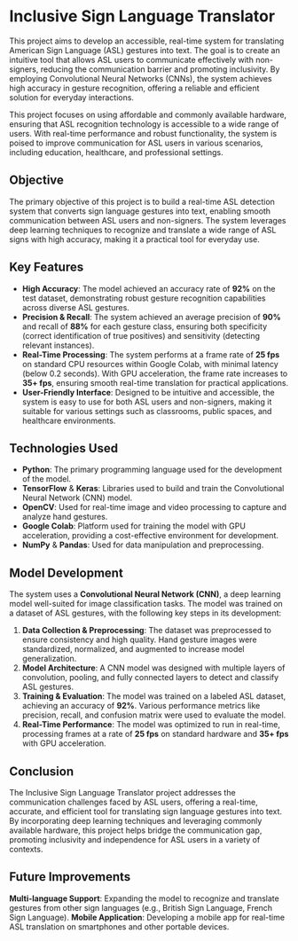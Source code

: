 # Inclusive Sign Language Translator

This project aims to develop an accessible, real-time system for translating American Sign Language (ASL) gestures into text. The goal is to create an intuitive tool that allows ASL users to communicate effectively with non-signers, reducing the communication barrier and promoting inclusivity. By employing Convolutional Neural Networks (CNNs), the system achieves high accuracy in gesture recognition, offering a reliable and efficient solution for everyday interactions. 

This project focuses on using affordable and commonly available hardware, ensuring that ASL recognition technology is accessible to a wide range of users. With real-time performance and robust functionality, the system is poised to improve communication for ASL users in various scenarios, including education, healthcare, and professional settings.

## Objective

The primary objective of this project is to build a real-time ASL detection system that converts sign language gestures into text, enabling smooth communication between ASL users and non-signers. The system leverages deep learning techniques to recognize and translate a wide range of ASL signs with high accuracy, making it a practical tool for everyday use.

## Key Features

- **High Accuracy**: The model achieved an accuracy rate of **92%** on the test dataset, demonstrating robust gesture recognition capabilities across diverse ASL gestures.
- **Precision & Recall**: The system achieved an average precision of **90%** and recall of **88%** for each gesture class, ensuring both specificity (correct identification of true positives) and sensitivity (detecting relevant instances).
- **Real-Time Processing**: The system performs at a frame rate of **25 fps** on standard CPU resources within Google Colab, with minimal latency (below 0.2 seconds). With GPU acceleration, the frame rate increases to **35+ fps**, ensuring smooth real-time translation for practical applications.
- **User-Friendly Interface**: Designed to be intuitive and accessible, the system is easy to use for both ASL users and non-signers, making it suitable for various settings such as classrooms, public spaces, and healthcare environments.

## Technologies Used

- **Python**: The primary programming language used for the development of the model.
- **TensorFlow** & **Keras**: Libraries used to build and train the Convolutional Neural Network (CNN) model.
- **OpenCV**: Used for real-time image and video processing to capture and analyze hand gestures.
- **Google Colab**: Platform used for training the model with GPU acceleration, providing a cost-effective environment for development.
- **NumPy** & **Pandas**: Used for data manipulation and preprocessing.

## Model Development

The system uses a **Convolutional Neural Network (CNN)**, a deep learning model well-suited for image classification tasks. The model was trained on a dataset of ASL gestures, with the following key steps in its development:

1. **Data Collection & Preprocessing**: The dataset was preprocessed to ensure consistency and high quality. Hand gesture images were standardized, normalized, and augmented to increase model generalization.
2. **Model Architecture**: A CNN model was designed with multiple layers of convolution, pooling, and fully connected layers to detect and classify ASL gestures.
3. **Training & Evaluation**: The model was trained on a labeled ASL dataset, achieving an accuracy of **92%**. Various performance metrics like precision, recall, and confusion matrix were used to evaluate the model.
4. **Real-Time Performance**: The model was optimized to run in real-time, processing frames at a rate of **25 fps** on standard hardware and **35+ fps** with GPU acceleration.

## Conclusion
The Inclusive Sign Language Translator project addresses the communication challenges faced by ASL users, offering a real-time, accurate, and efficient tool for translating sign language gestures into text. By incorporating deep learning techniques and leveraging commonly available hardware, this project helps bridge the communication gap, promoting inclusivity and independence for ASL users in a variety of contexts.

## Future Improvements
**Multi-language Support**: Expanding the model to recognize and translate gestures from other sign languages (e.g., British Sign Language, French Sign Language).
**Mobile Application**: Developing a mobile app for real-time ASL translation on smartphones and other portable devices.

